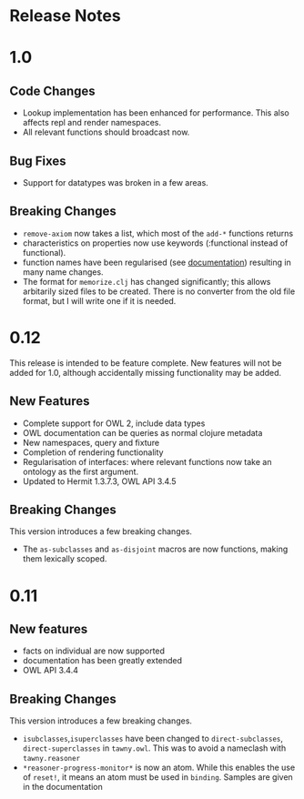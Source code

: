 Release Notes
=============

# 1.0

## Code Changes
 - Lookup implementation has been enhanced for performance. This also affects
   repl and render namespaces.
 - All relevant functions should broadcast now.

## Bug Fixes
 - Support for datatypes was broken in a few areas.

## Breaking Changes

 - `remove-axiom` now takes a list, which most of the `add-*` functions returns
 - characteristics on properties now use keywords (:functional instead of functional).
 - function names have been regularised (see
   [documentation](nameconventions.md)) resulting in many name changes.
 - The format for `memorize.clj` has changed significantly; this allows
   arbitarily sized files to be created. There is no converter from the old
   file format, but I will write one if it is needed.

# 0.12

This release is intended to be feature complete. New features will not be
added for 1.0, although accidentally missing functionality may be added.

## New Features

- Complete support for OWL 2, include data types
- OWL documentation can be queries as normal clojure metadata
- New namespaces, query and fixture
- Completion of rendering functionality
- Regularisation of interfaces: where relevant functions now take an ontology
  as  the first argument.
- Updated to Hermit 1.3.7.3, OWL API 3.4.5

## Breaking Changes

This version introduces a few breaking changes.

- The `as-subclasses` and `as-disjoint` macros are now functions, making them
  lexically scoped.

# 0.11

## New features

- facts on individual are now supported
- documentation has been greatly extended
- OWL API 3.4.4

## Breaking Changes

This version introduces a few breaking changes.

- `isubclasses`,`isuperclasses` have been changed to `direct-subclasses`,
  `direct-superclasses` in `tawny.owl`. This was to avoid a nameclash with
  `tawny.reasoner`
- `*reasoner-progress-monitor*` is now an atom. While this enables the use of
  `reset!`, it means an atom must be used in `binding`. Samples are given in
  the documentation

